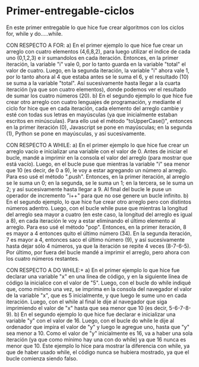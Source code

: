 # Primer-entregable-ciclos

En este primer entregable lo que hice fue crear algoritmos con los ciclos for, while y do.....while.

CON RESPECTO A FOR:
a) En el primer ejemplo lo que hice fue crear un arreglo con cuatro elementos (4,6,8,2), para luego utilizar el índice de cada uno (0,1,2,3) e ir sumandolos en cada iteración. Entonces, en la primer iteración, la variable "i" vale 0, por lo tanto guarda en la variable "total" el valor de cuatro. Luego, en la segunda iteración, la variable "i" ahora vale 1, por lo tanto ahora al 4 que estaba antes se le suma el 6, y el resultado (10) se suma a la variable "total". Así sucesivamente hasta llegar a la cuarta iteración (ya que son cuatro elementos), donde podemos ver el resultado de sumar los cuatro números (20).
b) En el segundo ejemplo lo que hice fue crear otro arreglo con cuatro lenguajes de programación, y mediante el ciclo for hice que en cada iteración, cada elemento del arreglo cambie y esté con todas sus letras en mayúsculas (ya que inicialmente estaban escritos en minúsculas). Para ello usé el método "toUpperCase()", entonces en la primer iteración (0), Javascript se pone en mayúsculas; en la segunda (1), Python se pone en mayúsculas, y así sucesivamente.


CON RESPECTO A WHILE:
a) En el primer ejemplo lo que hice fue crear un arreglo vacío e inicializar una variable con el valor de 0. Antes de iniciar el bucle, mandé a imprimir en la consola el valor del arreglo (para mostrar que está vacío). Luego, en el bucle puse que mientras la variable "i" sea menor que 10 (es decir, de 0 a 9), le voy a estar agregando un número al arreglo. Para eso usé el método ".push". Entonces, en la primer iteración, al arreglo se le suma un 0; en la segunda, se le suma un 1; en la tercera, se le suma un 2; y así sucesivamente hasta llegar a 9. Al final del bucle le puse un operador de incremento "i++" para que no ose genere un bucle infinito.
b) En el segundo ejemplo, lo que hice fue crear otro arreglo pero con distintos números adentro. Luego, con el bucle while puse que mientras la longitud del arreglo sea mayor a cuatro (en este caso, la longitud del arreglo es igual a 8), en cada iteración le voy a estar eliminando el último elemento al arreglo. Para eso usé el método "pop". Entonces, en la primer iteración, 8 es mayor a 4 entonces quito el último número (34). En la segunda iteración, 7 es mayor a 4, entonces saco el último número (9), y así sucesivamente hasta dejar sólo 4 números, ya que la iteración se repite 4 veces (8-7-6-5). Por último, por fuera del bucle mandé a imprimir el arreglo, pero ahora con los cuatro números restantes. 

CON RESPECTO A DO WHILE:+
a) En el primer ejemplo lo que hice fue declarar una variable "x" en una línea de código, y en la siguiente línea de código la inicialice con el valor de "5". Luego, con el bucle do while indiqué que, como mínimo una vez, se imprima en la consola del navegador el valor de la variable "x", que es 5 inicialmente, y que luego le sume uno en cada iteración. Luego, con el while al final le dije al navegador que siga imprimiendo el valor de "x" hasta que sea menor que 10 (es decir, 5-6-7-8-9).
b) En el segundo ejemplo lo que hice fue declarar e inicializar una variable "y" con el valor de 16. Luego, con el bucle do while le dije al ordenador que impira el valor de "y" y luego le agregue uno, hasta que "y" sea menor a 10. Como el valor de "y" inicialmente es 16, va a haber una sola iteración (ya que como mínimo hay una con do while) ya que 16 nunca es menor que 10. Este ejemplo lo hice para mostrar la diferencia con while, ya que de haber usado while, el código nunca se hubiera mostrado, ya que el bucle comienza siendo falso. 

